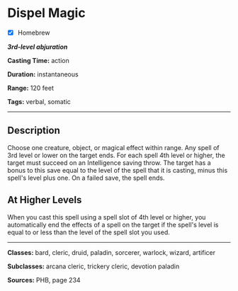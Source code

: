 # Dispel Magic

- [x] Homebrew

***3rd-level abjuration***

**Casting Time:** action

**Duration:** instantaneous

**Range:** 120 feet

**Tags:** verbal, somatic

---

## Description
Choose one creature, object, or magical effect within range. Any spell of 3rd level or lower on the target ends. For each spell 4th level or higher, the target must succeed on an Intelligence saving throw. The target has a bonus to this save equal to the level of the spell that it is casting, minus this spell's level plus one. On a failed save, the spell ends.

## At Higher Levels
When you cast this spell using a spell slot of 4th level or higher, you automatically end the effects of a spell on the target if the spell's level is equal to or less than the level of the spell slot you used.

---

**Classes:** bard, cleric, druid, paladin, sorcerer, warlock, wizard, artificer

**Subclasses:** arcana cleric, trickery cleric, devotion paladin

**Sources:** PHB, page 234
